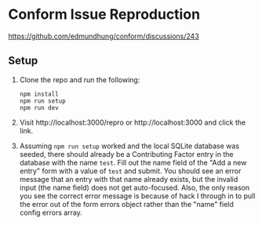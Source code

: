 # Conform Issue Reproduction

https://github.com/edmundhung/conform/discussions/243

## Setup

1. Clone the repo and run the following:

   ```
   npm install
   npm run setup
   npm run dev
   ```

1. Visit http://localhost:3000/repro or http://localhost:3000 and click the link.

1. Assuming `npm run setup` worked and the local SQLite database was seeded, there should already be
   a Contributing Factor entry in the database with the name `test`. Fill out the name field of the
   "Add a new entry" form with a value of `test` and submit. You should see an error message that an
   entry with that name already exists, but the invalid input (the name field) does not get
   auto-focused. Also, the only reason you see the correct error message is because of hack I
   through in to pull the error out of the form errors object rather than the "name" field config
   errors array.
